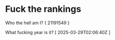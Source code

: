 # Fuck the rankings

Who the hell am I?
{ 21191549 }

What fucking year is it?
[ 2025-03-29T02:06:40Z ]
